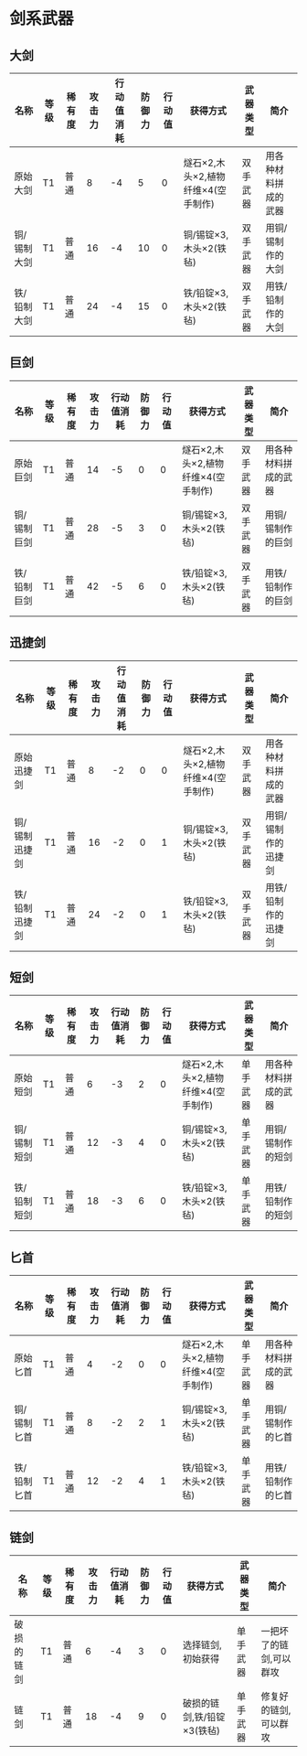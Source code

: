 # 剑系武器

大剑
---

| 名称        | 等级 | 稀有度 | 攻击力 | 行动值消耗 | 防御力 | 行动值 | 获得方式                           | 武器类型 | 简介                 |
| ----------- | ---- | ------ | ------ | ---------- | ------ | ------ | ---------------------------------- | -------- | -------------------- |
| 原始大剑    | T1   | 普通   | 8      | -4         | 5      | 0      | 燧石×2,木头×2,植物纤维×4(空手制作) | 双手武器 | 用各种材料拼成的武器 |
| 铜/锡制大剑 | T1   | 普通   | 16     | -4         | 10      | 0      | 铜/锡锭×3,木头×2(铁毡)             | 双手武器 | 用铜/锡制作的大剑    |
| 铁/铅制大剑 | T1   | 普通   | 24     | -4         | 15     | 0      | 铁/铅锭×3,木头×2(铁毡)             | 双手武器 | 用铁/铅制作的大剑    |

巨剑
---

| 名称        | 等级 | 稀有度 | 攻击力 | 行动值消耗 | 防御力 | 行动值 | 获得方式                           | 武器类型 | 简介                 |
| ----------- | ---- | ------ | ------ | ---------- | ------ | ------ | ---------------------------------- | -------- | -------------------- |
| 原始巨剑    | T1   | 普通   | 14     | -5         | 0      | 0      | 燧石×2,木头×2,植物纤维×4(空手制作) | 双手武器 | 用各种材料拼成的武器 |
| 铜/锡制巨剑 | T1   | 普通   | 28     | -5         | 3      | 0      | 铜/锡锭×3,木头×2(铁毡)             | 双手武器 | 用铜/锡制作的巨剑    |
| 铁/铅制巨剑 | T1   | 普通   | 42     | -5         | 6      | 0      | 铁/铅锭×3,木头×2(铁毡)             | 双手武器 | 用铁/铅制作的巨剑    |

迅捷剑
---

| 名称          | 等级 | 稀有度 | 攻击力 | 行动值消耗 | 防御力 | 行动值 | 获得方式                           | 武器类型 | 简介                 |
| ------------- | ---- | ------ | ------ | ---------- | ------ | ------ | ---------------------------------- | -------- | -------------------- |
| 原始迅捷剑    | T1   | 普通   | 8      | -2         | 0      | 0      | 燧石×2,木头×2,植物纤维×4(空手制作) | 双手武器 | 用各种材料拼成的武器 |
| 铜/锡制迅捷剑 | T1   | 普通   | 16     | -2         | 0      | 1      | 铜/锡锭×3,木头×2(铁毡)             | 双手武器 | 用铜/锡制作的迅捷剑  |
| 铁/铅制迅捷剑 | T1   | 普通   | 24     | -2         | 0      | 1      | 铁/铅锭×3,木头×2(铁毡)             | 双手武器 | 用铁/铅制作的迅捷剑  |

短剑
---

| 名称        | 等级 | 稀有度 | 攻击力 | 行动值消耗 | 防御力 | 行动值 | 获得方式                           | 武器类型 | 简介                 |
| ----------- | ---- | ------ | ------ | ---------- | ------ | ------ | ---------------------------------- | -------- | -------------------- |
| 原始短剑    | T1   | 普通   | 6      | -3         | 2      | 0      | 燧石×2,木头×2,植物纤维×4(空手制作) | 单手武器 | 用各种材料拼成的武器 |
| 铜/锡制短剑 | T1   | 普通   | 12     | -3         | 4      | 0      | 铜/锡锭×3,木头×2(铁毡)             | 单手武器 | 用铜/锡制作的短剑    |
| 铁/铅制短剑 | T1   | 普通   | 18     | -3         | 6      | 0      | 铁/铅锭×3,木头×2(铁毡)             | 单手武器 | 用铁/铅制作的短剑    |

匕首
---

| 名称        | 等级 | 稀有度 | 攻击力 | 行动值消耗 | 防御力 | 行动值 | 获得方式                           | 武器类型 | 简介                 |
| ----------- | ---- | ------ | ------ | ---------- | ------ | ------ | ---------------------------------- | -------- | -------------------- |
| 原始匕首    | T1   | 普通   | 4      | -2         | 0      | 0      | 燧石×2,木头×2,植物纤维×4(空手制作) | 单手武器 | 用各种材料拼成的武器 |
| 铜/锡制匕首 | T1   | 普通   | 8      | -2         | 2      | 1      | 铜/锡锭×3,木头×2(铁毡)             | 单手武器 | 用铜/锡制作的匕首    |
| 铁/铅制匕首 | T1   | 普通   | 12     | -2         | 4      | 1      | 铁/铅锭×3,木头×2(铁毡)             | 单手武器 | 用铁/铅制作的匕首    |

链剑
---

| 名称       | 等级 | 稀有度 | 攻击力 | 行动值消耗 | 防御力 | 行动值 | 获得方式                   | 武器类型 | 简介                    |
| ---------- | ---- | ------ | ------ | ---------- | ------ | ------ | -------------------------- | -------- | ----------------------- |
| 破损的链剑 | T1   | 普通   | 6      | -4         | 3      | 0      | 选择链剑,初始获得          | 单手武器 | 一把坏了的链剑,可以群攻 |
| 链剑       | T1   | 普通   | 18     | -4         | 9      | 0      | 破损的链剑,铁/铅锭×3(铁毡) | 单手武器 | 修复好的链剑,可以群攻   |

